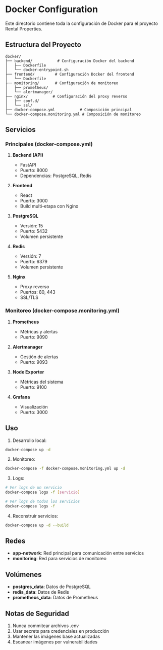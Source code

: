 # Docker Configuration

Este directorio contiene toda la configuración de Docker para el proyecto Rental Properties.

## Estructura del Proyecto

```
docker/
├── backend/           # Configuración Docker del backend
│   ├── Dockerfile
│   └── docker-entrypoint.sh
├── frontend/         # Configuración Docker del frontend
│   └── Dockerfile
├── monitoring/       # Configuración de monitoreo
│   ├── prometheus/
│   └── alertmanager/
├── nginx/           # Configuración del proxy reverso
│   ├── conf.d/
│   └── ssl/
├── docker-compose.yml           # Composición principal
└── docker-compose.monitoring.yml # Composición de monitoreo
```

## Servicios

### Principales (docker-compose.yml)

1. **Backend (API)**
   - FastAPI
   - Puerto: 8000
   - Dependencias: PostgreSQL, Redis

2. **Frontend**
   - React
   - Puerto: 3000
   - Build multi-etapa con Nginx

3. **PostgreSQL**
   - Versión: 15
   - Puerto: 5432
   - Volumen persistente

4. **Redis**
   - Versión: 7
   - Puerto: 6379
   - Volumen persistente

5. **Nginx**
   - Proxy reverso
   - Puertos: 80, 443
   - SSL/TLS

### Monitoreo (docker-compose.monitoring.yml)

1. **Prometheus**
   - Métricas y alertas
   - Puerto: 9090

2. **Alertmanager**
   - Gestión de alertas
   - Puerto: 9093

3. **Node Exporter**
   - Métricas del sistema
   - Puerto: 9100

4. **Grafana**
   - Visualización
   - Puerto: 3000

## Uso

1. Desarrollo local:
```bash
docker-compose up -d
```

2. Monitoreo:
```bash
docker-compose -f docker-compose.monitoring.yml up -d
```

3. Logs:
```bash
# Ver logs de un servicio
docker-compose logs -f [servicio]

# Ver logs de todos los servicios
docker-compose logs -f
```

4. Reconstruir servicios:
```bash
docker-compose up -d --build
```

## Redes

- **app-network**: Red principal para comunicación entre servicios
- **monitoring**: Red para servicios de monitoreo

## Volúmenes

- **postgres_data**: Datos de PostgreSQL
- **redis_data**: Datos de Redis
- **prometheus_data**: Datos de Prometheus

## Notas de Seguridad

1. Nunca commitear archivos .env
2. Usar secrets para credenciales en producción
3. Mantener las imágenes base actualizadas
4. Escanear imágenes por vulnerabilidades
